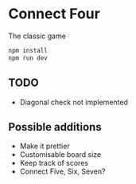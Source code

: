 # Connect Four

The classic game

```sh
npm install
npm run dev
```

## TODO

- Diagonal check not implemented

## Possible additions

- Make it prettier
- Customisable board size
- Keep track of scores
- Connect Five, Six, Seven?
